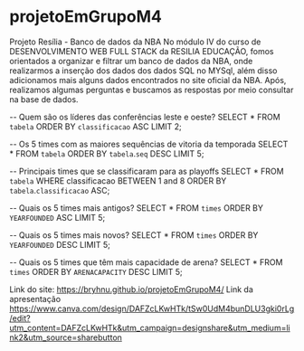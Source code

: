 # projetoEmGrupoM4

Projeto Resília - Banco de dados da NBA
No módulo IV do curso de DESENVOLVIMENTO WEB FULL STACK da RESILIA EDUCAÇÃO, fomos orientados a organizar e filtrar um banco de dados da NBA, onde realizarmos a inserção dos dados dos dados SQL no MYSql, além disso adicionamos mais alguns dados encontrados no site oficial da NBA. Após, realizamos algumas perguntas e buscamos as respostas por meio consultar na base de dados.


-- Quem são os líderes das conferências leste e oeste?
SELECT * FROM `tabela` 
ORDER BY `classificacao` ASC 
LIMIT 2;

-- Os 5 times com as maiores sequências de vitoria da temporada
SELECT * FROM `tabela` 
ORDER BY `tabela`.`seq` DESC
LIMIT 5;

-- Principais times que se classificaram para as playoffs
SELECT * FROM `tabela` 
WHERE classificacao BETWEEN 1 and 8 
ORDER BY `tabela`.`classificacao` ASC;

-- Quais os 5 times mais antigos?
SELECT * FROM `times` 
ORDER BY `YEARFOUNDED` ASC 
LIMIT 5;


-- Quais os 5 times mais novos?
SELECT * FROM `times` 
ORDER BY `YEARFOUNDED` DESC 
LIMIT 5;


-- Quais os 5 times que têm mais capacidade de arena?
SELECT * FROM `times` 
ORDER BY `ARENACAPACITY` DESC 
LIMIT 5;

Link do site: https://bryhnu.github.io/projetoEmGrupoM4/
Link da apresentação https://www.canva.com/design/DAFZcLKwHTk/tSw0UdM4bunDLU3gki0rLg/edit?utm_content=DAFZcLKwHTk&utm_campaign=designshare&utm_medium=link2&utm_source=sharebutton
